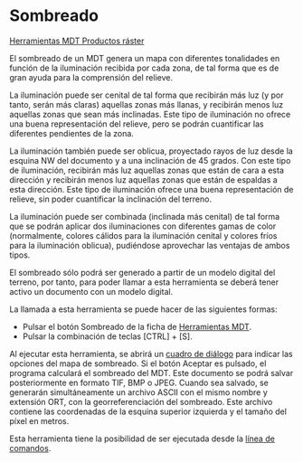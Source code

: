 # Sombreado

[Herramientas MDT Productos ráster](../fichas-de-herramientas/untitled-249/untitled-262.md)

El sombreado de un MDT genera un mapa con diferentes tonalidades en función de la iluminación recibida por cada zona, de tal forma que es de gran ayuda para la comprensión del relieve.

La iluminación puede ser cenital de tal forma que recibirán más luz \(y por tanto, serán más claras\) aquellas zonas más llanas, y recibirán menos luz aquellas zonas que sean más inclinadas. Este tipo de iluminación no ofrece una buena representación del relieve, pero se podrán cuantificar las diferentes pendientes de la zona.

La iluminación también puede ser oblicua, proyectado rayos de luz desde la esquina NW del documento y a una inclinación de 45 grados. Con este tipo de iluminación, recibirán más luz aquellas zonas que están de cara a esta dirección y recibirán menos luz aquellas zonas que están de espaldas a esta dirección. Este tipo de iluminación ofrece una buena representación de relieve, sin poder cuantificar la inclinación del terreno.

La iluminación puede ser combinada \(inclinada más cenital\) de tal forma que se podrán aplicar dos iluminaciones con diferentes gamas de color \(normalmente, colores cálidos para la iluminación cenital y colores fríos para la iluminación oblicua\), pudiéndose aprovechar las ventajas de ambos tipos.

El sombreado sólo podrá ser generado a partir de un modelo digital del terreno, por tanto, para poder llamar a esta herramienta se deberá tener activo un documento con un modelo digital.

La llamada a esta herramienta se puede hacer de las siguientes formas:

* Pulsar el botón  Sombreado de la ficha de [Herramientas MDT](../fichas-de-herramientas/untitled-249/).
* Pulsar la combinación de teclas \[CTRL\] + \[S\].

Al ejecutar esta herramienta, se abrirá un [cuadro de diálogo](../herramientas-mdt/untitled-199/) para indicar las opciones del mapa de sombreado. Si el botón Aceptar es pulsado, el programa calculará el sombreado del MDT. Este documento se podrá salvar posteriormente en formato TIF, BMP o JPEG. Cuando sea salvado, se generarán simultáneamente un archivo ASCII con el mismo nombre y extensión ORT, con la georreferenciación del sombreado. Este archivo contiene las coordenadas de la esquina superior izquierda y el tamaño del píxel en metros.

Esta herramienta tiene la posibilidad de ser ejecutada desde la [línea de comandos](../untitled-277/untitled-321.md).

